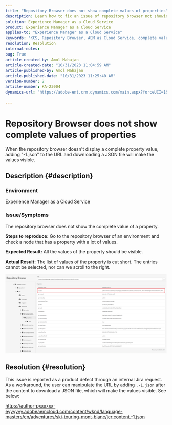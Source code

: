 ```yaml
---
title: "Repository Browser does not show complete values of properties"
description: Learn how to fix an issue of repository browser not showing complete values of properties in Adobe Experience Manager. Add "-1.json" to the URL.
solution: Experience Manager as a Cloud Service
product: Experience Manager as a Cloud Service
applies-to: "Experience Manager as a Cloud Service"
keywords: "KCS, Repository Browser, AEM as Cloud Service, complete value"
resolution: Resolution
internal-notes: 
bug: True
article-created-by: Amol Mahajan
article-created-date: "10/31/2023 11:04:59 AM"
article-published-by: Amol Mahajan
article-published-date: "10/31/2023 11:25:40 AM"
version-number: 2
article-number: KA-23004
dynamics-url: "https://adobe-ent.crm.dynamics.com/main.aspx?forceUCI=1&pagetype=entityrecord&etn=knowledgearticle&id=20f85554-dd77-ee11-8179-6045bd0061cb"

---
```

# Repository Browser does not show complete values of properties


When the repository browser doesn't display a complete property value, adding "-1.json" to the URL and downloading a JSON file will make the values visible.

## Description {#description}


### <b>Environment</b>

Experience Manager as a Cloud Service



### <b>Issue/Symptoms</b>

The repository browser does not show the complete value of a property.

<b>Steps to reproduce:</b> Go to the repository browser of an environment and check a node that has a property with a lot of values.

<b>Expected Result:</b> All the values of the property should be visible.

<b>Actual Result:</b> The list of values of the property is cut short. The entries cannot be selected, nor can we scroll to the right.



![](assets/05df7e78-ff6b-ee11-8df0-6045bd006e5a.png)


## Resolution {#resolution}

This issue is reported as a product defect through an internal Jira request.<br>
As a workaround, the user can manipulate the URL by adding `.-1.json` after the content to download a JSON file, which will make the values visible. See below:

https://author-pxxxxxx-eyyyyyy.adobeaemcloud.com/content/wknd/language-masters/en/adventures/ski-touring-mont-blanc/jcr:content.-1.json
